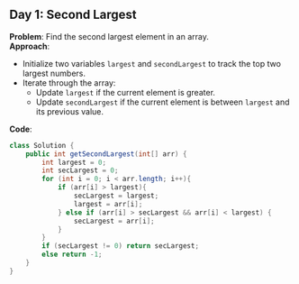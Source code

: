 ## Day 1: Second Largest  
**Problem**: Find the second largest element in an array.  
**Approach**:  
- Initialize two variables `largest` and `secondLargest` to track the top two largest numbers.  
- Iterate through the array:  
  - Update `largest` if the current element is greater.  
  - Update `secondLargest` if the current element is between `largest` and its previous value.  

**Code**:  
```java
class Solution {
    public int getSecondLargest(int[] arr) {
        int largest = 0;
        int secLargest = 0;
        for (int i = 0; i < arr.length; i++){
            if (arr[i] > largest){
                secLargest = largest;
                largest = arr[i];
            } else if (arr[i] > secLargest && arr[i] < largest) {
                secLargest = arr[i];
            }
        }
        if (secLargest != 0) return secLargest;
        else return -1;
    }
}
